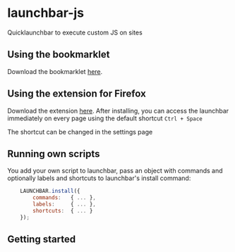# launchbar-js
Quicklaunchbar to execute custom JS on sites

## Using the bookmarklet

Download the bookmarklet [here](http://localhost/).

## Using the extension for Firefox

Download the extension [here](http://localhost/).
After installing, you can access the launchbar immediately on every page using the default shortcut `Ctrl + Space`

The shortcut can be changed in the settings page

## Running own scripts

You add your own script to launchbar, pass an object with commands and optionally labels and shortcuts to launchbar's install command:

```javascript
	LAUNCHBAR.install({ 
		commands: 	{ ... },
		labels:		{ ... },
		shortcuts: 	{ ... }
	});
```

## Getting started
